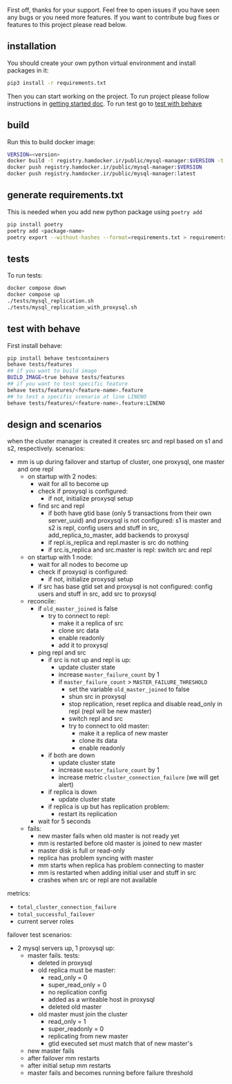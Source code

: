 First off, thanks for your support. Feel free to open issues if you have seen
any bugs or you need more features. If you want to contribute bug fixes 
or features to this project please read below.

## installation
You should create your own python virtual environment and install packages in it:
```sh
pip3 install -r requirements.txt
```
Then you can start working on the project. To run project please follow instructions in
[getting started doc](./getting-started.md). To run test go to [test with behave](./contributing.md#test-with-behave)

## build 
Run this to build docker image: 
```sh 
VERSION=<version>
docker build -t registry.hamdocker.ir/public/mysql-manager:$VERSION -t registry.hamdocker.ir/public/mysql-manager:latest . 
docker push registry.hamdocker.ir/public/mysql-manager:$VERSION
docker push registry.hamdocker.ir/public/mysql-manager:latest
```

## generate requirements.txt 
This is needed when you add new python package using `poetry add`
```sh
pip install poetry
poetry add <package-name>
poetry export --without-hashes --format=requirements.txt > requirements.txt
```

## tests
To run tests:  
```sh
docker compose down
docker compose up
./tests/mysql_replication.sh
./tests/mysql_replication_with_proxysql.sh
```

## test with behave
First install behave: 
```sh 
pip install behave testcontainers
behave tests/features
## if you want to build image
BUILD_IMAGE=true behave tests/features
## if you want to test specific feature
behave tests/features/<feature-name>.feature
## to test a specific scenario at line LINENO
behave tests/features/<feature-name>.feature:LINENO
```

## design and scenarios
when the cluster manager is created it creates src and repl based on s1 and s2, respectively.
scenarios: 
- mm is up during failover and startup of cluster, one proxysql, one master and one repl
  - on startup with 2 nodes:
    - wait for all to become up
    - check if proxysql is configured: 
      - if not, initialize proxysql setup
    - find src and repl
      - if both have gtid base (only 5 transactions from their own server_uuid) and proxysql is not configured: s1 is master and s2 is repl, config users and stuff in src, add_replica_to_master, add backends to proxysql
      - if repl.is_replica and repl.master is src do nothing
      - if src.is_replica and src.master is repl: switch src and repl
  - on startup with 1 node: 
    - wait for all nodes to become up 
    - check if proxysql is configured: 
      - if not, initialize proxysql setup
    - if src has base gtid set and proxysql is not configured: config users and stuff in src, add src to proxysql
  - reconcile: 
    - if `old_master_joined` is false
      - try to connect to repl:
        - make it a replica of src
        - clone src data
        - enable readonly
        - add it to proxysql
    - ping repl and src 
      - if src is not up and repl is up: 
        - update cluster state
        - increase `master_failure_count` by 1
        - if `master_failure_count` > `MASTER_FAILURE_THRESHOLD` 
          - set the variable `old_master_joined` to false
          - shun src in proxysql
          - stop replication, reset replica and disable read_only in repl (repl will be new master)
          - switch repl and src
          - try to connect to old master:
            - make it a replica of new master
            - clone its data
            - enable readonly
      - if both are down 
        - update cluster state
        - increase `master_failure_count` by 1
        - increase metric `cluster_connection_failure` (we will get alert)
      - if replica is down 
        - update cluster state
      - if replica is up but has replication problem:
        - restart its replication
    - wait for 5 seconds
  - fails: 
    - new master fails when old master is not ready yet
    - mm is restarted before old master is joined to new master
    - master disk is full or read-only
    - replica has problem syncing with master 
    - mm starts when replica has problem connecting to master
    - mm is restarted when adding initial user and stuff in src
    - crashes when src or repl are not available

 
metrics: 
- `total_cluster_connection_failure`
- `total_successful_failover`
- current server roles

failover test scenarios: 
- 2 mysql servers up, 1 proxysql up:
  - master fails. tests:
    - deleted in proxysql 
    - old replica must be master:
      - read_only = 0 
      - super_read_only = 0
      - no replication config
      - added as a writeable host in proxysql
      - deleted old master
    - old master must join the cluster
      - read_only = 1
      - super_readonly = 0 
      - replicating from new master
      - gtid executed set must match that of new master's
  - new master fails
  - after failover mm restarts
  - after initial setup mm restarts 
  - master fails and becomes running before failure threshold


